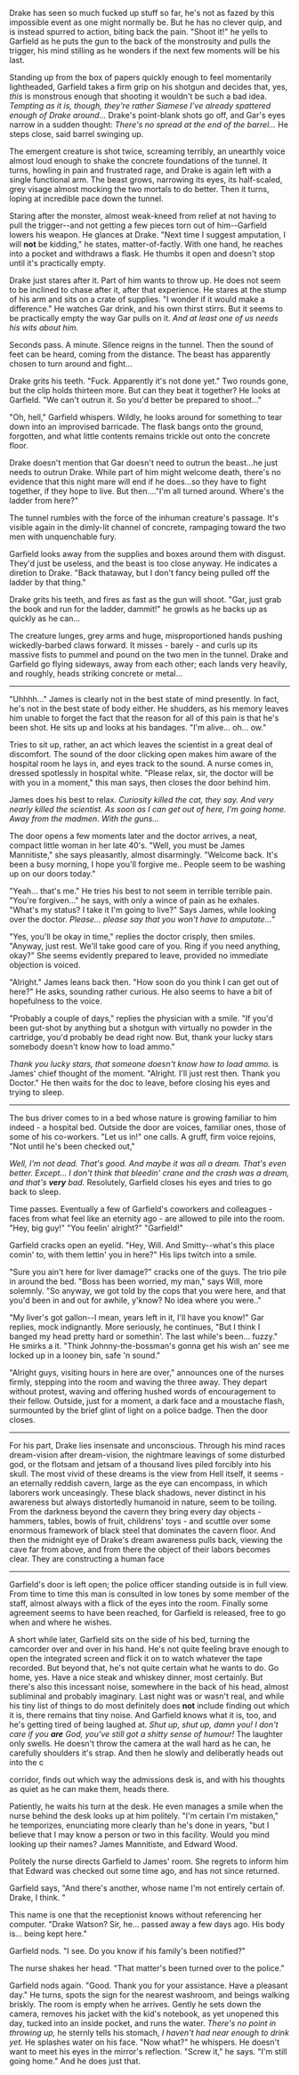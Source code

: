 Drake has seen so much fucked up stuff so far, he's not as fazed by this impossible event as one might normally be. But he has no clever quip, and is instead spurred to action, biting back the pain. "Shoot it!" he yells to Garfield as he puts the gun to the back of the monstrosity and pulls the trigger, his mind stilling as he wonders if the next few moments will be his last.

Standing up from the box of papers quickly enough to feel momentarily lightheaded, Garfield takes a firm grip on his shotgun and decides that, yes, _this_ is monstrous enough that shooting it wouldn't be such a bad idea. _Tempting as it is, though, they're rather Siamese I've already spattered enough of Drake around..._ Drake's point-blank shots go off, and Gar's eyes narrow in a sudden thought: _There's no spread at the end of the barrel..._ He steps close, said barrel swinging up.

The emergent creature is shot twice, screaming terribly, an unearthly voice almost loud enough to shake the concrete foundations of the tunnel. It turns, howling in pain and frustrated rage, and Drake is again left with a single functional arm. The beast grows, narrowing its eyes, its half-scaled, grey visage almost mocking the two mortals to do better. Then it turns, loping at incredible pace down the tunnel.

Staring after the monster, almost weak-kneed from relief at not having to pull the trigger--and not getting a few pieces torn out of him--Garfield lowers his weapon. He glances at Drake. "Next time I suggest amputation, I will **not** be kidding," he states, matter-of-factly. With one hand, he reaches into a pocket and withdraws a flask. He thumbs it open and doesn't stop until it's practically empty.

Drake just stares after it. Part of him wants to throw up. He does not seem to be inclined to chase after it, after that experience. He stares at the stump of his arm and sits on a crate of supplies. "I wonder if it would make a difference." He watches Gar drink, and his own thirst stirrs. But it seems to be practically empty the way Gar pulls on it. _And at least one of us needs his wits about him._

Seconds pass. A minute. Silence reigns in the tunnel. Then the sound of feet can be heard, coming from the distance. The beast has apparently chosen to turn around and fight...

Drake grits his teeth. "Fuck. Apparently it's not done yet." Two rounds gone, but the clip holds thirteen more. But can they beat it together? He looks at Garfield. "We can't outrun it. So you'd better be prepared to shoot..."

"Oh, hell," Garfield whispers. Wildly, he looks around for something to tear down into an improvised barricade. The flask bangs onto the ground, forgotten, and what little contents remains trickle out onto the concrete floor.

Drake doesn't mention that Gar doesn't need to outrun the beast...he just needs to outrun Drake. While part of him might welcome death, there's no evidence that this night mare will end if he does...so they have to fight together, if they hope to live. But then...."I'm all turned around. Where's the ladder from here?"

The tunnel rumbles with the force of the inhuman creature's passage. It's visible again in the dimly-lit channel of concrete, rampaging toward the two men with unquenchable fury.

Garfield looks away from the supplies and boxes around them with disgust. They'd just be useless, and the beast is too close anyway. He indicates a diretion to Drake. "Back thataway, but I don't fancy being pulled off the ladder by that thing."

Drake grits his teeth, and fires as fast as the gun will shoot. "Gar, just grab the book and run for the ladder, dammit!" he growls as he backs up as quickly as he can...

The creature lunges, grey arms and huge, misproportioned hands pushing wickedly-barbed claws forward. It misses - barely - and curls up its massive fists to pummel and pound on the two men in the tunnel. Drake and Garfield go flying sideways, away from each other; each lands very heavily, and roughly, heads striking concrete or metal...

---

"Uhhhh..." James is clearly not in the best state of mind presently. In fact, he's not in the best state of body either. He shudders, as his memory leaves him unable to forget the fact that the reason for all of this pain is that he's been shot. He sits up and looks at his bandages. "I'm alive... oh... ow."

Tries to sit up, rather, an act which leaves the scientist in a great deal of discomfort. The sound of the door clicking open makes him aware of the hospital room he lays in, and eyes track to the sound. A nurse comes in, dressed spotlessly in hospital white. "Please relax, sir, the doctor will be with you in a moment," this man says, then closes the door behind him.

James does his best to relax. _Curiosity killed the cat, they say. And very nearly killed the scientist. As soon as I can get out of here, I'm going home. Away from the madmen. With the guns..._

The door opens a few moments later and the doctor arrives, a neat, compact little woman in her late 40's. "Well, you must be James Mannitiste," she says pleasantly, almost disarmingly. "Welcome back. It's been a busy morning, I hope you'll forgive me.. People seem to be washing up on our doors today."

"Yeah... that's me." He tries his best to not seem in terrible terrible pain. "You're forgiven..." he says, with only a wince of pain as he exhales. "What's my status? I take it I'm going to live?" Says James, while looking over the doctor. _Please... please say that you won't have to amputate..._"

"Yes, you'll be okay in time," replies the doctor crisply, then smiles. "Anyway, just rest. We'll take good care of you. Ring if you need anything, okay?" She seems evidently prepared to leave, provided no immediate objection is voiced.

"Alright." James leans back then. "How soon do you think I can get out of here?" He asks, sounding rather curious. He also seems to have a bit of hopefulness to the voice.

"Probably a couple of days," replies the physician with a smile. "If you'd been gut-shot by anything but a shotgun with virtually no powder in the cartridge, you'd probably be dead right now. But, thank your lucky stars somebody doesn't know how to load ammo."

_Thank you lucky stars, that someone doesn't know how to load ammo._ is James' chief thought of the moment. "Alright. I'll just rest then. Thank you Doctor." He then waits for the doc to leave, before closing his eyes and trying to sleep.

---

The bus driver comes to in a bed whose nature is growing familiar to him indeed - a hospital bed. Outside the door are voices, familiar ones, those of some of his co-workers. "Let us in!" one calls. A gruff, firm voice rejoins, "Not until he's been checked out,"

_Well, I'm not dead. That's good. And maybe it was all a dream. That's even better. Except... I don't think that bleedin' crane and the crash was a dream, and that's **very** bad._ Resolutely, Garfield closes his eyes and tries to go back to sleep.

Time passes. Eventually a few of Garfield's coworkers and colleagues - faces from what feel like an eternity ago - are allowed to pile into the room. "Hey, big guy!" "You feelin' alright?" "Garfield!"

Garfield cracks open an eyelid. "Hey, Will. And Smitty--what's this place comin' to, with them lettin' you in here?" His lips twitch into a smile.

"Sure you ain't here for liver damage?" cracks one of the guys. The trio pile in around the bed. "Boss has been worried, my man," says Will, more solemnly. "So anyway, we got told by the cops that you were here, and that you'd been in and out for awhile, y'know? No idea where you were.."

"My liver's got gallon--I mean, years left in it, I'll have you know!" Gar replies, mock indignantly. More seriously, he continues, "But I think I banged my head pretty hard or somethin'. The last while's been... fuzzy." He smirks a it. "Think Johnny-the-bossman's gonna get his wish an' see me locked up in a looney bin, safe 'n sound."

"Alright guys, visiting hours in here are over," announces one of the nurses firmly, stepping into the room and waving the three away. They depart without protest, waving and offering hushed words of encouragement to their fellow. Outside, just for a moment, a dark face and a moustache flash, surmounted by the brief glint of light on a police badge. Then the door closes.

---

For his part, Drake lies insensate and unconscious. Through his mind races dream-vision after dream-vision, the nightmare leavings of some disturbed god, or the flotsam and jetsam of a thousand lives piled forcibly into his skull. The most vivid of these dreams is the view from Hell itself, it seems - an eternally reddish cavern, large as the eye can encompass, in which laborers work unceasingly. These black shadows, never distinct in his awareness but always distortedly humanoid in nature, seem to be toiling. From the darkness beyond the cavern they bring every day objects - hammers, tables, bowls of fruit, childrens' toys - and scuttle over some enormous framework of black steel that dominates the cavern floor. And then the midnight eye of Drake's dream awareness pulls back, viewing the cave far from above, and from there the object of their labors becomes clear. They are constructing a human face

---

Garfield's door is left open; the police officer standing outside is in full view. From time to time this man is consulted in low tones by some member of the staff, almost always with a flick of the eyes into the room. Finally some agreement seems to have been reached, for Garfield is released, free to go when and where he wishes.

A short while later, Garfield sits on the side of his bed, turning the camcorder over and over in his hand. He's not quite feeling brave enough to open the integrated screen and flick it on to watch whatever the tape recorded. But beyond that, he's not quite certain what he wants to do. Go home, yes. Have a nice steak and whiskey dinner, most certainly. But there's also this incessant noise, somewhere in the back of his head, almost subliminal and probably imaginary. Last night was or wasn't real, and while his tiny list of things to do most definitely does **not** include finding out which it is, there remains that tiny noise. And Garfield knows what it is, too, and he's getting tired of being laughed at. _Shut up, shut up, damn you! I don't care if you **are** God, you've still got a shitty sense of humour!_ The laughter only swells. He doesn't throw the camera at the wall hard as he can, he carefully shoulders it's strap. And then he slowly and deliberatly heads out into the c

corridor, finds out which way the admissions desk is, and with his thoughts as quiet as he can make them, heads there.

Patiently, he waits his turn at the desk. He even manages a smile when the nurse behind the desk looks up at him politely. "I'm certain I'm mistaken," he temporizes, enunciating more clearly than he's done in years, "but I believe that I may know a person or two in this facility. Would you mind looking up their names? James Mannitiste, and Edward Wood.

Politely the nurse directs Garfield to James' room. She regrets to inform him that Edward was checked out some time ago, and has not since returned.

Garfield says, "And there's another, whose name I'm not entirely certain of. Drake, I think. "

This name is one that the receptionist knows without referencing her computer. "Drake Watson? Sir, he... passed away a few days ago. His body is... being kept here."

Garfield nods. "I see. Do you know if his family's been notified?"

The nurse shakes her head. "That matter's been turned over to the police."

Garfield nods again. "Good. Thank you for your assistance. Have a pleasant day." He turns, spots the sign for the nearest washroom, and beings walking briskly. The room is empty when he arrives. Gently he sets down the camera, removes his jacket with the kid's notebook, as yet unopened this day, tucked into an inside pocket, and runs the water. _There's no point in throwing up,_ he sternly tells his stomach, _I haven't had near enough to drink yet._ He splashes water on his face. "Now what?" he whispers. He doesn't want to meet his eyes in the mirror's reflection. "Screw it," he says. "I'm still going home." And he does just that.